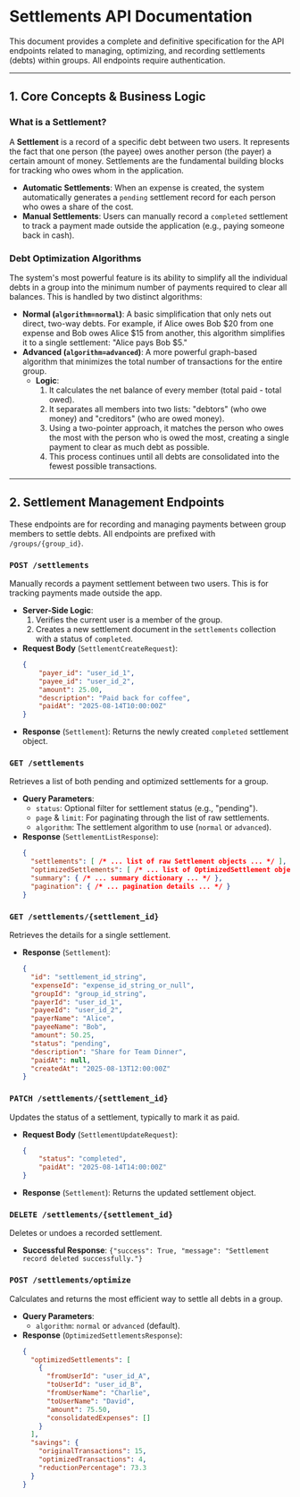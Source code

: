 # Settlements API Documentation

This document provides a complete and definitive specification for the API endpoints related to managing, optimizing, and recording settlements (debts) within groups. All endpoints require authentication.

---

## 1. Core Concepts & Business Logic

### **What is a Settlement?**

A **Settlement** is a record of a specific debt between two users. It represents the fact that one person (the payee) owes another person (the payer) a certain amount of money. Settlements are the fundamental building blocks for tracking who owes whom in the application.

* **Automatic Settlements**: When an expense is created, the system automatically generates a `pending` settlement record for each person who owes a share of the cost.
* **Manual Settlements**: Users can manually record a `completed` settlement to track a payment made outside the application (e.g., paying someone back in cash).

### **Debt Optimization Algorithms**

The system's most powerful feature is its ability to simplify all the individual debts in a group into the minimum number of payments required to clear all balances. This is handled by two distinct algorithms:

* **Normal (`algorithm=normal`)**: A basic simplification that only nets out direct, two-way debts. For example, if Alice owes Bob $20 from one expense and Bob owes Alice $15 from another, this algorithm simplifies it to a single settlement: "Alice pays Bob $5."
* **Advanced (`algorithm=advanced`)**: A more powerful graph-based algorithm that minimizes the total number of transactions for the      entire group. 
    * **Logic**:
        1.  It calculates the net balance of every member (total paid - total owed).
        2.  It separates all members into two lists: "debtors" (who owe money) and "creditors" (who are owed money).
        3.  Using a two-pointer approach, it matches the person who owes the most with the person who is owed the most, creating a single payment to clear as much debt as possible.
        4.  This process continues until all debts are consolidated into the fewest possible transactions.

---

## 2. Settlement Management Endpoints

These endpoints are for recording and managing payments between group members to settle debts. All endpoints are prefixed with `/groups/{group_id}`.

### **`POST /settlements`**

Manually records a payment settlement between two users. This is for tracking payments made outside the app.

* **Server-Side Logic**:
    1.  Verifies the current user is a member of the group.
    2.  Creates a new settlement document in the `settlements` collection with a status of `completed`.
* **Request Body** (`SettlementCreateRequest`):
    ```json
    {
        "payer_id": "user_id_1",
        "payee_id": "user_id_2",
        "amount": 25.00,
        "description": "Paid back for coffee",
        "paidAt": "2025-08-14T10:00:00Z"
    }
    ```
* **Response** (`Settlement`): Returns the newly created `completed` settlement object.

### **`GET /settlements`**

Retrieves a list of both pending and optimized settlements for a group.

* **Query Parameters**:
    * `status`: Optional filter for settlement status (e.g., "pending").
    * `page` & `limit`: For paginating through the list of raw settlements.
    * `algorithm`: The settlement algorithm to use (`normal` or `advanced`).
* **Response** (`SettlementListResponse`):
    ```json
    {
      "settlements": [ /* ... list of raw Settlement objects ... */ ],
      "optimizedSettlements": [ /* ... list of OptimizedSettlement objects ... */ ],
      "summary": { /* ... summary dictionary ... */ },
      "pagination": { /* ... pagination details ... */ }
    }
    ```

### **`GET /settlements/{settlement_id}`**

Retrieves the details for a single settlement.

* **Response** (`Settlement`):
    ```json
    {
      "id": "settlement_id_string",
      "expenseId": "expense_id_string_or_null",
      "groupId": "group_id_string",
      "payerId": "user_id_1",
      "payeeId": "user_id_2",
      "payerName": "Alice",
      "payeeName": "Bob",
      "amount": 50.25,
      "status": "pending",
      "description": "Share for Team Dinner",
      "paidAt": null,
      "createdAt": "2025-08-13T12:00:00Z"
    }
    ```

### **`PATCH /settlements/{settlement_id}`**

Updates the status of a settlement, typically to mark it as paid.

* **Request Body** (`SettlementUpdateRequest`):
    ```json
    {
        "status": "completed",
        "paidAt": "2025-08-14T14:00:00Z"
    }
    ```
* **Response** (`Settlement`): Returns the updated settlement object.

### **`DELETE /settlements/{settlement_id}`**

Deletes or undoes a recorded settlement.

* **Successful Response**: `{"success": True, "message": "Settlement record deleted successfully."}`

### **`POST /settlements/optimize`**

Calculates and returns the most efficient way to settle all debts in a group.

* **Query Parameters**:
    * `algorithm`: `normal` or `advanced` (default).
* **Response** (`OptimizedSettlementsResponse`):
    ```json
    {
      "optimizedSettlements": [
        {
          "fromUserId": "user_id_A",
          "toUserId": "user_id_B",
          "fromUserName": "Charlie",
          "toUserName": "David",
          "amount": 75.50,
          "consolidatedExpenses": []
        }
      ],
      "savings": {
        "originalTransactions": 15,
        "optimizedTransactions": 4,
        "reductionPercentage": 73.3
      }
    }
    